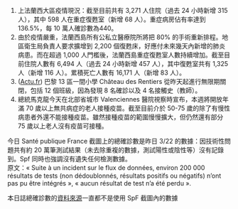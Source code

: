 1. 上法蘭西大區疫情現況：截至目前共有 3,271 人住院（過去 24 小時新增 315 人），其中 598 人在重症復甦室（新增 68 人）。重症病房佔有率達到 136.5%，每 10 萬人確診數為440。
1. 由於疫情嚴重，法蘭西島所有公私立醫療院所將把 80% 的手術重新排程。地區衛生局負責人要求擴增到 2,200 個復甦床，好應付未來幾天內新增的肺炎病患。而在超過 1,000 人門檻後，法蘭西島重症復甦室人數持續增加。截至目前住院人數有 6,494 人（過去 24 小時新增 457 人），其中復甦室共有 1,325 人（新增 116 人）。累積死亡人數有 16,171 人（新增 83 人）。
1. ([Actu.fr](http://bit.ly/2PgeXkR)) 巴黎 13 區一間小學 Château des Rentiers 從昨天起進行無限期關閉，包括 12 個班級，因為發現 8 名確診以及 4 名接觸史（教師）。
1. 總統馬克龍今天在北部省城市 Valenciennes 醫院視察時宣布，本週將開放年滿 70 歲以上無共病症的老人接種疫苗。截至目前介於 50-75 歲的除了有慢性病患者外還不能接種疫苗。雖然接種疫苗的範圍慢慢擴大，但仍然還有部分 75 歲以上老人沒有疫苗可接種。

<div className="comment_block">今日 Santé publique France 截圖上的總確診數是昨日 3/22 的數據：因技術性問題共有約 20 萬筆測試結果（未去除重複的數據，測試陽性或陰性等）沒有記錄到。Spf 同時也強調沒有遺失任何檢測數據。<br />
原文：« Suite à un incident sur le flux de données, environ 200 000 résultats de tests (non dédoublonnés, résultats positifs ou négatifs) n’ont pas pu être intégrés », « aucun résultat de test n’a été perdu ».</div>

<Fish>本日誌總確診數的<a href="/journal/sources" target="_blank">資料來源</a>一直都不是使用 SpF 截圖內的數據</Fish>
